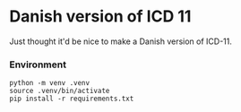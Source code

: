 # Danish version of ICD 11
Just thought it'd be nice to make a Danish version of ICD-11. 


### Environment

```
python -m venv .venv
source .venv/bin/activate
pip install -r requirements.txt
```
